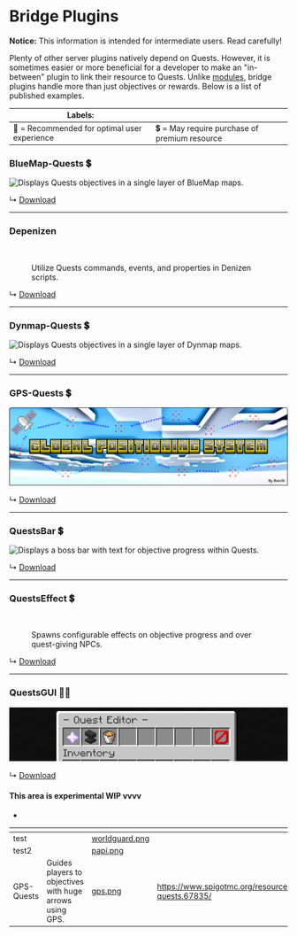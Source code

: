# Bridge Plugins

**Notice:** This information is intended for intermediate users. Read carefully!

Plenty of other server plugins natively depend on Quests. However, it is sometimes easier or more beneficial for a developer to make an "in-between" plugin to link their resource to Quests. Unlike [modules](modules.md), bridge plugins handle more than just objectives or rewards. Below is a list of published examples.

| Labels:                                      |                                               |
| -------------------------------------------- | --------------------------------------------- |
| 🌟 = Recommended for optimal user experience | 💲 = May require purchase of premium resource |

### BlueMap-Quests 💲

![Displays Quests objectives in a single layer of BlueMap maps.](../.gitbook/assets/blue.png)

↳ [Download](https://www.spigotmc.org/resources/bluemap-quests.96806/)

***

### Depenizen

<figure><img src="https://i.alexgoodwin.media/i/misc/e539a9.png" alt=""><figcaption><p>Utilize Quests commands, events, and properties in Denizen scripts.</p></figcaption></figure>

↳ [Download](https://github.com/DenizenScript/Depenizen)

***

### Dynmap-Quests 💲

![Displays Quests objectives in a single layer of Dynmap maps.](https://i.imgur.com/cjS4crB.png)

↳ [Download](https://www.spigotmc.org/resources/dynmap-quests.65987/)

***

### GPS-Quests 💲

![Guides players to objectives with huge arrows using GPS.](../.gitbook/assets/gps.png)

↳ [Download](https://www.spigotmc.org/resources/gps-quests.67835/)

***

### QuestsBar 💲

![Displays a boss bar with text for objective progress within Quests.](https://i.imgur.com/9jVAdn9.png)

↳ [Download](https://www.spigotmc.org/resources/questsbar.100634/)

***

### QuestsEffect 💲

<figure><img src="https://i.imgur.com/rJcuZj4.png" alt="" width="375"><figcaption><p>Spawns configurable effects on objective progress and over quest-giving NPCs.</p></figcaption></figure>

↳ [Download](https://www.spigotmc.org/resources/questseffect.107679/)

***

### QuestsGUI 🌟💲

![Displays clickable interfaces over select menus and commands within Quests.](../.gitbook/assets/questsgui.png)

↳ [Download](https://www.spigotmc.org/resources/questsgui.71666/)

#### This area is experimental WIP vvvv

*

<table data-view="cards"><thead><tr><th></th><th></th><th data-hidden data-card-cover data-type="files"></th><th data-hidden data-card-target data-type="content-ref"></th></tr></thead><tbody><tr><td>test</td><td></td><td><a href="../.gitbook/assets/worldguard.png">worldguard.png</a></td><td></td></tr><tr><td>test2</td><td></td><td><a href="../.gitbook/assets/papi.png">papi.png</a></td><td></td></tr><tr><td>GPS-Quests</td><td>Guides players to objectives with huge arrows using GPS.</td><td><a href="../.gitbook/assets/gps.png">gps.png</a></td><td><a href="https://www.spigotmc.org/resources/gps-quests.67835/">https://www.spigotmc.org/resources/gps-quests.67835/</a></td></tr></tbody></table>
